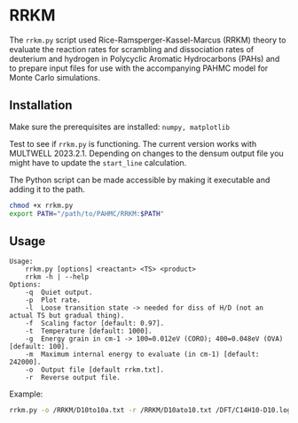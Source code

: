 # RRKM

The `rrkm.py` script used Rice-Ramsperger-Kassel-Marcus (RRKM) theory to evaluate the reaction rates for scrambling and dissociation rates of deuterium and hydrogen in Polycyclic Aromatic Hydrocarbons (PAHs) and to prepare input files for use with the accompanying PAHMC model for Monte Carlo simulations.

## Installation

Make sure the prerequisites are installed: `numpy, matplotlib`

Test to see if `rrkm.py` is functioning. The current version works with MULTWELL 2023.2.1. Depending on changes to the densum output file you might have to update the `start_line` calculation.

The Python script can be made accessible by making it executable and adding it to the path.

```bash
chmod +x rrkm.py
export PATH="/path/to/PAHMC/RRKM:$PATH"
```

## Usage

```docs
Usage:
    rrkm.py [options] <reactant> <TS> <product>
    rrkm -h | --help
Options:
    -q  Quiet output.
    -p  Plot rate.
    -l  Loose transition state -> needed for diss of H/D (not an actual TS but gradual thing).
    -f  Scaling factor [default: 0.97].
    -t  Temperature [default: 1000].
    -g  Energy grain in cm-1 -> 100=0.012eV (CORO); 400=0.048eV (OVA) [default: 100].
    -m  Maximum internal energy to evaluate (in cm-1) [default: 242000].
    -o  Output file [default rrkm.txt].
    -r  Reverse output file.
```

Example:

```bash
rrkm.py -o /RRKM/D10to10a.txt -r /RRKM/D10ato10.txt /DFT/C14H10-D10.log /DFT/C14H10-TS-D10toD10a.log /DFT/C14H10-D10a.log
```
